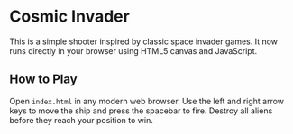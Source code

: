 # Cosmic Invader

This is a simple shooter inspired by classic space invader games. It now runs directly in your browser using HTML5 canvas and JavaScript.

## How to Play

Open `index.html` in any modern web browser. Use the left and right arrow keys to move the ship and press the spacebar to fire. Destroy all aliens before they reach your position to win.
